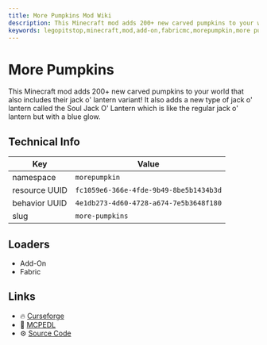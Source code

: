 ```yaml
---
title: More Pumpkins Mod Wiki
description: This Minecraft mod adds 200+ new carved pumpkins to your world that also includes their jack o' lantern variant! It also adds a new type of jack o' lantern called the Soul Jack O' Lantern which is like the regular jack o' lantern but with a blue glow.
keywords: legopitstop,minecraft,mod,add-on,fabricmc,morepumpkin,more pumpkins
---
```


# More Pumpkins

This Minecraft mod adds 200+ new carved pumpkins to your world that also includes their jack o' lantern variant! It also adds a new type of jack o' lantern called the Soul Jack O' Lantern which is like the regular jack o' lantern but with a blue glow.

## Technical Info

| Key           | Value                                  |
| ------------- | -------------------------------------- |
| namespace     | `morepumpkin`                          |
| resource UUID | `fc1059e6-366e-4fde-9b49-8be5b1434b3d` |
| behavior UUID | `4e1db273-4d60-4728-a674-7e5b3648f180` |
| slug          | `more-pumpkins`                        |

## Loaders

- Add-On
- Fabric

## Links

- :fire: [Curseforge](https://www.curseforge.com/minecraft-bedrock/addons/more-pumpkins)
- :wrench: [MCPEDL](https://mcpedl.com/more-pumpkins/)
- :gear: [Source Code](https://github.com/lpsmods/more-pumpkins)
